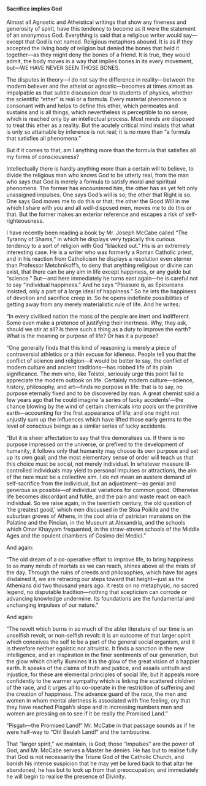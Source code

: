 #### Sacrifice implies God

Almost all Agnostic and Atheistical writings that show any fineness and
generosity of spirit, have this tendency to become as it were the
statement of an anonymous God. Everything is said that a religious
writer would say—except that God is not named. Religious metaphors
abound. It is as if they accepted the living body of religion but denied
the bones that held it together—as they might deny the bones of a
friend. It is true, they would admit, the body moves in a way that
implies bones in its every movement, but—WE HAVE NEVER SEEN THOSE BONES.

The disputes in theory—I do not say the difference in reality—between
the modern believer and the atheist or agnostic—becomes at times almost
as impalpable as that subtle discussion dear to students of physics,
whether the scientific “ether” is real or a formula. Every material
phenomenon is consonant with and helps to define this ether, which
permeates and sustains and is all things, which nevertheless is
perceptible to no sense, which is reached only by an intellectual
process. Most minds are disposed to treat this ether as a reality. But
the acutely critical mind insists that what is only so attainable by
inference is not real; it is no more than “a formula that satisfies all
phenomena.”

But if it comes to that, am I anything more than the formula that
satisfies all my forms of consciousness?

Intellectually there is hardly anything more than a certain will to
believe, to divide the religious man who knows God to be utterly real,
from the man who says that God is merely a formula to satisfy moral and
spiritual phenomena. The former has encountered him, the other has as
yet felt only unassigned impulses. One says God’s will is so; the other
that Right is so. One says God moves me to do this or that; the other
the Good Will in me which I share with you and all well-disposed men,
moves me to do this or that. But the former makes an exterior reference
and escapes a risk of self-righteousness.

I have recently been reading a book by Mr. Joseph McCabe called “The
Tyranny of Shams,” in which he displays very typically this curious
tendency to a sort of religion with God “blacked out.” His is an
extremely interesting case. He is a writer who was formerly a Roman
Catholic priest, and in his reaction from Catholicism he displays a
resolution even sterner than Professor Metchnikoff’s, to deny that
anything religious or divine can exist, that there can be any aim in
life except happiness, or any guide but “science.” But—and here
immediately he turns east again—he is careful not to say “individual
happiness.” And he says “Pleasure is, as Epicureans insisted, only a
part of a large ideal of happiness.” So he lets the happiness of
devotion and sacrifice creep in. So he opens indefinite possibilities of
getting away from any merely materialistic rule of life. And he writes:

“In every civilised nation the mass of the people are inert and
indifferent. Some even make a pretence of justifying their inertness.
Why, they ask, should we stir at all? Is there such a thing as a duty to
improve the earth? What is the meaning or purpose of life? Or has it a
purpose?

“One generally finds that this kind of reasoning is merely a piece of
controversial athletics or a thin excuse for idleness. People tell you
that the conflict of science and religion—it would be better to say, the
conflict of modern culture and ancient traditions—has robbed life of its
plain significance. The men who, like Tolstoi, seriously urge this point
fail to appreciate the modern outlook on life. Certainly modern
culture—science, history, philosophy, and art—finds no purpose in
life: that is to say, no purpose eternally fixed and to be discovered by
man. A great chemist said a few years ago that he could imagine ‘a
series of lucky accidents’—the chance blowing by the wind of certain
chemicals into pools on the primitive earth—accounting for the first
appearance of life; and one might not unjustly sum up the influences
which have lifted those early germs to the level of conscious beings as
a similar series of lucky accidents.

“But it is sheer affectation to say that this demoralises us. If there
is no purpose impressed on the universe, or prefixed to the development
of humanity, it follows only that humanity may choose its own purpose
and set up its own goal; and the most elementary sense of order will
teach us that this choice must be social, not merely individual. In
whatever measure ill-controlled individuals may yield to personal
impulses or attractions, the aim of the race must be a collective aim. I
do not mean an austere demand of self-sacrifice from the individual, but
an adjustment—as genial and generous as possible—of individual
variations for common good. Otherwise life becomes discordant and
futile, and the pain and waste react on each individual. So we raise
again, in the twentieth century, the old question of ‘the greatest
good,’ which men discussed in the Stoa Poikile and the suburban groves
of Athens, in the cool atria of patrician mansions on the Palatine and
the Pincian, in the Museum at Alexandria, and the schools which Omar
Khayyam frequented, in the straw-strewn schools of the Middle Ages and
the opulent chambers of Cosimo dei Medici.”

And again:

“The old dream of a co-operative effort to improve life, to bring
happiness to as many minds of mortals as we can reach, shines above all
the mists of the day. Through the ruins of creeds and philosophies,
which have for ages disdained it, we are retracing our steps toward that
height—just as the Athenians did two thousand years ago. It rests on no
metaphysic, no sacred legend, no disputable tradition—nothing that
scepticism can corrode or advancing knowledge undermine. Its foundations
are the fundamental and unchanging impulses of our nature.”

And again:

“The revolt which burns in so much of the abler literature of our time
is an unselfish revolt, or non-selfish revolt: it is an outcome of that
larger spirit which conceives the self to be a part of the general
social organism, and it is therefore neither egoistic nor altruistic. It
finds a sanction in the new intelligence, and an inspiration in the
finer sentiments of our generation, but the glow which chiefly illumines
it is the glow of the great vision of a happier earth. It speaks of the
claims of truth and justice, and assails untruth and injustice, for
these are elemental principles of social life; but it appeals more
confidently to the warmer sympathy which is linking the scattered
children of the race, and it urges all to co-operate in the restriction
of suffering and the creation of happiness. The advance guard of the
race, the men and women in whom mental alertness is associated with fine
feeling, cry that they have reached Pisgah’s slope and in increasing
numbers men and women are pressing on to see if it be really the
Promised Land.”

“Pisgah—the Promised Land\!” Mr. McCabe in that passage sounds as if he
were half-way to “Oh\! Beulah Land\!” and the tambourine.

That “larger spirit,” we maintain, is God; those “impulses” are the
power of God, and Mr. McCabe serves a Master he denies. He has but to
realise fully that God is not necessarily the Triune God of the Catholic
Church, and banish his intense suspicion that he may yet be lured back
to that altar he abandoned, he has but to look up from that
preoccupation, and immediately he will begin to realise the presence of
Divinity.
